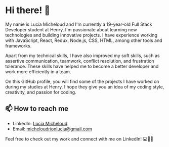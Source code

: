 # Hi there! 👋

My name is Lucia Micheloud and I'm currently a 19-year-old Full Stack Developer student at Henry. I'm passionate about learning new technologies and building innovative projects. I have experience working with JavaScript, React, Redux, Node.js, CSS, HTML, among other tools and frameworks.

Apart from my technical skills, I have also improved my soft skills, such as assertive communication, teamwork, conflict resolution, and frustration tolerance. These skills have helped me to become a better developer and work more efficiently in a team.

On this GitHub profile, you will find some of the projects I have worked on during my studies at Henry. I hope they give you an idea of my coding style, creativity, and passion for coding. 

## 📫 How to reach me
- LinkedIn: [Lucia Micheloud](https://www.linkedin.com/in/lucia-micheloud-300324264/)
- Email: micheloudrionlucia@gmail.com

Feel free to check out my work and connect with me on LinkedIn! 💻👩‍💼
